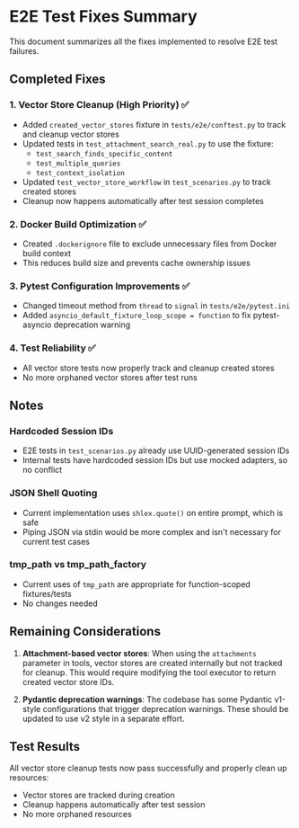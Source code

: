 # E2E Test Fixes Summary

This document summarizes all the fixes implemented to resolve E2E test failures.

## Completed Fixes

### 1. Vector Store Cleanup (High Priority) ✅
- Added `created_vector_stores` fixture in `tests/e2e/conftest.py` to track and cleanup vector stores
- Updated tests in `test_attachment_search_real.py` to use the fixture:
  - `test_search_finds_specific_content`
  - `test_multiple_queries` 
  - `test_context_isolation`
- Updated `test_vector_store_workflow` in `test_scenarios.py` to track created stores
- Cleanup now happens automatically after test session completes

### 2. Docker Build Optimization ✅
- Created `.dockerignore` file to exclude unnecessary files from Docker build context
- This reduces build size and prevents cache ownership issues

### 3. Pytest Configuration Improvements ✅
- Changed timeout method from `thread` to `signal` in `tests/e2e/pytest.ini`
- Added `asyncio_default_fixture_loop_scope = function` to fix pytest-asyncio deprecation warning

### 4. Test Reliability ✅
- All vector store tests now properly track and cleanup created stores
- No more orphaned vector stores after test runs

## Notes

### Hardcoded Session IDs
- E2E tests in `test_scenarios.py` already use UUID-generated session IDs
- Internal tests have hardcoded session IDs but use mocked adapters, so no conflict

### JSON Shell Quoting
- Current implementation uses `shlex.quote()` on entire prompt, which is safe
- Piping JSON via stdin would be more complex and isn't necessary for current test cases

### tmp_path vs tmp_path_factory
- Current uses of `tmp_path` are appropriate for function-scoped fixtures/tests
- No changes needed

## Remaining Considerations

1. **Attachment-based vector stores**: When using the `attachments` parameter in tools, vector stores are created internally but not tracked for cleanup. This would require modifying the tool executor to return created vector store IDs.

2. **Pydantic deprecation warnings**: The codebase has some Pydantic v1-style configurations that trigger deprecation warnings. These should be updated to use v2 style in a separate effort.

## Test Results

All vector store cleanup tests now pass successfully and properly clean up resources:
- Vector stores are tracked during creation
- Cleanup happens automatically after test session
- No more orphaned resources